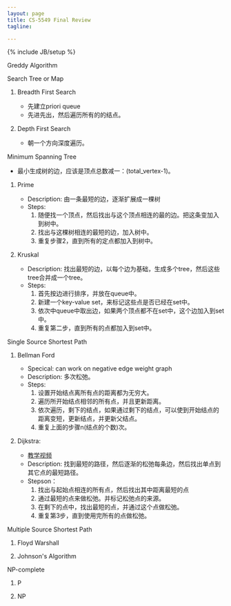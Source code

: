 ```yaml
---
layout: page
title: CS-5549 Final Review
tagline: 

---
```


{% include JB/setup %}

Greddy Algorithm

Search Tree or Map

1. Breadth First Search
    - 先建立priori queue
    - 先进先出，然后遍历所有的的结点。

2. Depth First Search
    - 朝一个方向深度遍历。

Minimum Spanning Tree

- 最小生成树的边，应该是顶点总数减一：(total_vertex-1)。

1. Prime
    - Description: 由一条最短的边，逐渐扩展成一棵树
    - Steps:
        1. 随便找一个顶点，然后找出与这个顶点相连的最的边。把这条变加入到树中。
        2. 找出与这棵树相连的最短的边，加入树中。
        3. 重复步骤2，直到所有的定点都加入到树中。

2. Kruskal
    - Description: 找出最短的边，以每个边为基础，生成多个tree，然后这些tree合并成一个tree。
    - Steps:
        1. 首先按边进行排序，并放在queue中。
        2. 新建一个key-value set，来标记这些点是否已经在set中。
        2. 依次中queue中取出边，如果两个顶点都不在set中，这个边加入到set中。
        3. 重复第二步，直到所有的点都加入到set中。

Single Source Shortest Path

1. Bellman Ford
    - Specical: can work on negative edge weight graph
    - Description: 多次松弛。
    - Steps:
        1. 设置开始结点离所有点的距离都为无穷大。
        2. 遍历所开始结点相邻的所有点，并且更新距离。
        3. 依次遍历，剩下的结点，如果通过剩下的结点，可以使到开始结点的距离变短，更新结点，并更新父结点。
        4. 重复上面的步骤n(结点的个数)次。

2. Dijkstra:
    - [教学视频](https://www.youtube.com/watch?v=5GT5hYzjNoo)
    - Description: 找到最短的路径，然后逐渐的松弛每条边，然后找出单点到其它点的最短路径。
    - Stepson：
        1. 找出与起始点相连的所有点，然后找出其中距离最短的点
        2. 通过最短的点来做松弛。并标记松弛点的来源。
        3. 在剩下的点中，找出最短的点，并通过这个点做松弛。
        4. 重复第3步，直到使用完所有的点做松弛。

Multiple Source Shortest Path

1. Floyd Warshall

2. Johnson's Algorithm

NP-complete

1. P

2. NP
